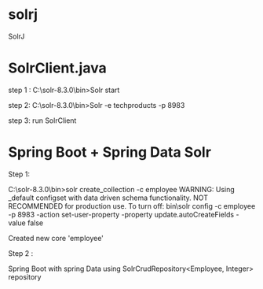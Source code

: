 # solrj
SolrJ

SolrClient.java
================
step 1 : C:\solr-8.3.0\bin>Solr start

step 2: C:\solr-8.3.0\bin>Solr -e techproducts -p 8983

step 3: run SolrClient


Spring Boot + Spring Data Solr
==============================
Step 1: 

C:\solr-8.3.0\bin>solr create_collection -c employee
WARNING: Using _default configset with data driven schema functionality. NOT RECOMMENDED for production use.
         To turn off: bin\solr config -c employee -p 8983 -action set-user-property -property update.autoCreateFields -value false

Created new core 'employee'

Step 2 : 

Spring Boot with spring Data using SolrCrudRepository<Employee, Integer> repository
